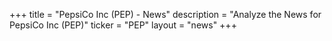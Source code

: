 +++
title = "PepsiCo Inc (PEP) - News"
description = "Analyze the News for PepsiCo Inc (PEP)"
ticker = "PEP"
layout = "news"
+++

